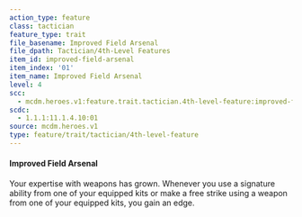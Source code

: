 ```yaml
---
action_type: feature
class: tactician
feature_type: trait
file_basename: Improved Field Arsenal
file_dpath: Tactician/4th-Level Features
item_id: improved-field-arsenal
item_index: '01'
item_name: Improved Field Arsenal
level: 4
scc:
  - mcdm.heroes.v1:feature.trait.tactician.4th-level-feature:improved-field-arsenal
scdc:
  - 1.1.1:11.1.4.10:01
source: mcdm.heroes.v1
type: feature/trait/tactician/4th-level-feature
---
```


#### Improved Field Arsenal

Your expertise with weapons has grown. Whenever you use a signature ability from one of your equipped kits or make a free strike using a weapon from one of your equipped kits, you gain an edge.
